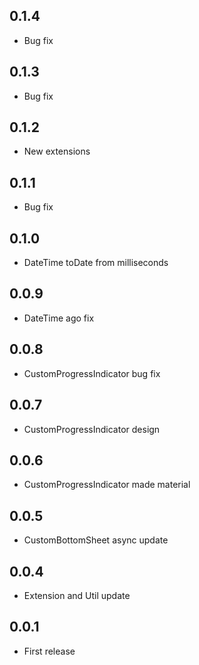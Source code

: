 ## 0.1.4

- Bug fix

## 0.1.3

- Bug fix

## 0.1.2

- New extensions

## 0.1.1

- Bug fix

## 0.1.0

- DateTime toDate from milliseconds

## 0.0.9

- DateTime ago fix

## 0.0.8

- CustomProgressIndicator bug fix

## 0.0.7

- CustomProgressIndicator design

## 0.0.6

- CustomProgressIndicator made material

## 0.0.5

- CustomBottomSheet async update

## 0.0.4

- Extension and Util update

## 0.0.1

- First release

